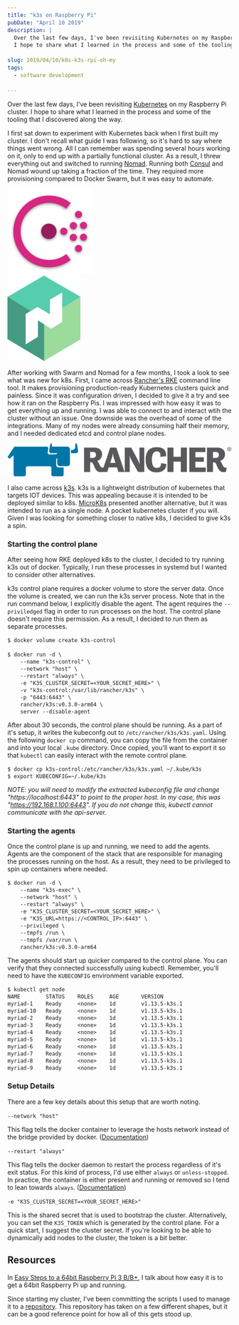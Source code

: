 ```yaml
---
title: "k3s on Raspberry Pi"
pubDate: "April 10 2019"
description: |
  Over the last few days, I've been revisiting Kubernetes on my Raspberry Pi cluster.
  I hope to share what I learned in the process and some of the tooling that I discovered along the way.

slug: 2019/04/10/k8s-k3s-rpi-oh-my
tags:
  - software development

---
```


Over the last few days, I've been revisiting [Kubernetes](https://kubernetes.io) on my Raspberry Pi cluster.
I hope to share what I learned in the process and some of the tooling that I discovered along the way.

<!--more-->

I first sat down to experiment with Kubernetes back when I first built my cluster.
I don't recall what guide I was following, so it's hard to say where things went wrong.
All I can remember was spending several hours working on it, only to end up with a partially functional cluster.
As a result, I threw everything out and switched to running [Nomad](https://www.nomadproject.io).
Running both [Consul](https://www.consul.io/) and Nomad wound up taking a fraction of the time.
They required more provisioning compared to Docker Swarm, but it was easy to automate.

<div class="row text-center">
  <div class="col-xs-12 col-sm-1"></div>
  <div class="col-xs-6 col-sm-5">
    <img title="Consul" alt="Consul" src="/img/consul.png">
  </div>
  <div class="col-xs-6 col-sm-5">
    <img title="Nomad" alt="Nomad" src="/img/nomad.png">
  </div>
  <div class="col-xs-12 col-sm-1"></div>
</div>
<p></p>

After working with Swarm and Nomad for a few months, I took a look to see what was new for k8s.
First, I came across [Rancher's RKE](https://github.com/rancher/rke) command line tool.
It makes provisioning production-ready Kubernetes clusters quick and painless.
Since it was configuration driven, I decided to give it a try and see how it ran on the Raspberry Pis.
I was impressed with how easy it was to get everything up and running.
I was able to connect to and interact wtih the cluster without an issue.
One downside was the overhead of some of the integrations.
Many of my nodes were already consuming half their memory, and I needed dedicated etcd and control plane nodes.

<div class="text-center">
  <img title="rancher" alt="Rancher" src="/img/rancher.png">
</div>
<p></p>

I also came across [k3s](https://k3s.io/).
k3s is a lightweight distribution of kubernetes that targets IOT devices.
This was appealing because it is intended to be deployed similar to k8s.
[MicroK8s](https://microk8s.io) presented another alternative, but it was intended to run as a single node.
A pocket kubernetes cluster if you will.
Given I was looking for something closer to native k8s, I decided to give k3s a spin.

### Starting the control plane

After seeing how RKE deployed k8s to the cluster, I decided to try running k3s out of docker.
Typically, I run these processes in systemd but I wanted to consider other alternatives.

k3s control plane requires a docker volume to store the server data.
Once the volume is created, we can run the k3s server process.
Note that in the run command below, I explicitly disable the agent.
The agent requires the `--priviledged` flag in order to run processes on the host.
The control plane doesn't require this permission.
As a result, I decided to run them as separate processes.

```
$ docker volume create k3s-control

$ docker run -d \
    --name "k3s-control" \
    --network "host" \
    --restart "always" \
    -e "K3S_CLUSTER_SECRET=<YOUR_SECRET_HERE>" \
    -v "k3s-control:/var/lib/rancher/k3s" \
    -p "6443:6443" \
    rancher/k3s:v0.3.0-arm64 \
    server --disable-agent
```
<p></p>

After about 30 seconds, the control plane should be running.
As a part of it's setup, it writes the kubeconfg out to `/etc/rancher/k3s/k3s.yaml`.
Using the following `docker cp` command, you can copy the file from the container and into your local `.kube` directory.
Once copied, you'll want to export it so that `kubectl` can easily interact with the remote control plane.

```
$ docker cp k3s-control:/etc/rancher/k3s/k3s.yaml ~/.kube/k3s
$ export KUBECONFIG=~/.kube/k3s
```
<p></p>

_NOTE: you will need to modify the extracted kubeconfig file and change "https://localhost:6443" to point to the proper host._
_In my case, this was "https://192.168.1.100:6443"._
_If you do not change this, kubectl cannot communicate with the api-server._

### Starting the agents

Once the control plane is up and running, we need to add the agents.
Agents are the component of the stack that are responsible for managing the processes running on the host.
As a result, they need to be privileged to spin up containers where needed.

```
$ docker run -d \
    --name "k3s-exec" \
    --network "host" \
    --restart "always" \
    -e "K3S_CLUSTER_SECRET=<YOUR_SECRET_HERE>" \
    -e "K3S_URL=https://<CONTROL_IP>:6443" \
    --privileged \
    --tmpfs /run \
    --tmpfs /var/run \
    rancher/k3s:v0.3.0-arm64
```
<p></p>

The agents should start up quicker compared to the control plane.
You can verify that they connected successfully using kubectl.
Remember, you'll need to have the `KUBECONFIG` environment variable exported.

```
$ kubectl get node
NAME        STATUS    ROLES     AGE       VERSION
myriad-1    Ready     <none>    1d        v1.13.5-k3s.1
myriad-10   Ready     <none>    1d        v1.13.5-k3s.1
myriad-2    Ready     <none>    1d        v1.13.5-k3s.1
myriad-3    Ready     <none>    1d        v1.13.5-k3s.1
myriad-4    Ready     <none>    1d        v1.13.5-k3s.1
myriad-5    Ready     <none>    1d        v1.13.5-k3s.1
myriad-6    Ready     <none>    1d        v1.13.5-k3s.1
myriad-7    Ready     <none>    1d        v1.13.5-k3s.1
myriad-8    Ready     <none>    1d        v1.13.5-k3s.1
myriad-9    Ready     <none>    1d        v1.13.5-k3s.1
```
<p></p>

### Setup Details

There are a few key details about this setup that are worth noting.

`--network "host"`

This flag tells the docker container to leverage the hosts network instead of the bridge provided by docker.
([Documentation](https://docs.docker.com/engine/reference/run/#network-settings))

`--restart "always"`

This flag tells the docker daemon to restart the process regardless of it's exit status.
For this kind of process, I'd use either `always` or `unless-stopped`.
In practice, the container is either present and running or removed so I tend to lean towards `always`.
([Documentation](https://docs.docker.com/engine/reference/run/#restart-policies---restart))

`-e "K3S_CLUSTER_SECRET=<YOUR_SECRET_HERE>"`

This is the shared secret that is used to bootstrap the cluster.
Alternatively, you can set the `K3S_TOKEN` which is generated by the control plane.
For a quick start, I suggest the cluster secret.
If you're looking to be able to dynamically add nodes to the cluster, the token is a bit better.

## Resources
In [Easy Steps to a 64bit Raspberry Pi 3 B/B+](/blog/2019/03/17/64bit-raspberry-pi/), I talk about how easy it is to get a 64bit Raspberry Pi up and running.

Since starting my cluster, I've been committing the scripts I used to manage it to a [repository](https://github.com/mjpitz/terraform-rpi).
This repository has taken on a few different shapes, but it can be a good reference point for how all of this gets stood up.
